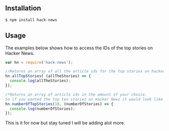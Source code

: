 ## Installation

```javascript
$ npm install hack-news
```

## Usage
The examples below shows how to access the IDs of the top stories on Hacker News.

```javascript
var hn = require('hack-news');

//Returns an array of all the article ids for the top stories on hacker news
hn.allTopStories( (allTheStories) => {
  console.log(allTheStories);
});

/*Returns an array of article ids in the amount of your choice.
So if you wanted the top ten stories on Hacker News it would look like this.*/
hn.numberOfTopStories(10, (numberOfStories) => {
  console.log(numberOfStories);
});
```
This is it for now but stay tuned I will be adding alot more.
